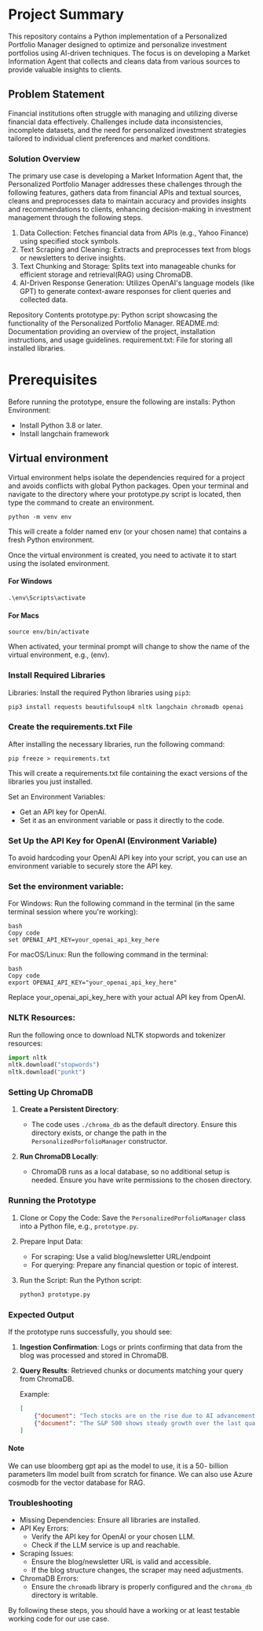 # Project Summary

This repository contains a Python implementation of a Personalized Portfolio Manager designed to optimize and personalize investment portfolios using AI-driven techniques. The focus is on developing a Market Information Agent that collects and cleans data from various sources to provide valuable insights to clients.

## Problem Statement
Financial institutions often struggle with managing and utilizing diverse financial data effectively. Challenges include data inconsistencies, incomplete datasets, and the need for personalized investment strategies tailored to individual client preferences and market conditions.

### Solution Overview
The primary use case is developing a Market Information Agent that, the Personalized Portfolio Manager addresses these challenges through the following features, gathers data from financial APIs and textual sources, cleans and preprocesses data to maintain accuracy and provides insights and recommendations to clients, enhancing decision-making in investment management through the following steps.

1. Data Collection: Fetches financial data from APIs (e.g., Yahoo Finance) using specified stock symbols.
2. Text Scraping and Cleaning: Extracts and preprocesses text from blogs or newsletters to derive insights.
3. Text Chunking and Storage: Splits text into manageable chunks for efficient storage and retrieval(RAG) using ChromaDB.
4. AI-Driven Response Generation: Utilizes OpenAI's language models (like GPT) to generate context-aware responses for client queries and collected data.


Repository Contents
prototype.py: Python script showcasing the functionality of the Personalized Portfolio Manager.
README.md: Documentation providing an overview of the project, installation instructions, and usage guidelines.
requirement.txt: File for storing all installed libraries.

# Prerequisites

Before running the prototype, ensure the following are installs:
Python Environment:
   - Install Python 3.8 or later.
   - Install langchain framework

## Virtual environment
Virtual environment helps isolate the dependencies required for a project and avoids conflicts with global Python packages. Open your terminal and navigate to the directory where your prototype.py script is located, then type the command to create an environment.

```
python -m venv env
```
This will create a folder named env (or your chosen name) that contains a fresh Python environment.

Once the virtual environment is created, you need to activate it to start using the isolated environment.

#### For Windows

```
.\env\Scripts\activate
```

#### For Macs

```
source env/bin/activate
```

When activated, your terminal prompt will change to show the name of the virtual environment, e.g., (env).


### Install Required Libraries

Libraries:
   Install the required Python libraries using `pip3`:
   ```bash
   pip3 install requests beautifulsoup4 nltk langchain chromadb openai
   ```

### Create the requirements.txt File

After installing the necessary libraries, run the following command:
```
pip freeze > requirements.txt

```
This will create a requirements.txt file containing the exact versions of the libraries you just installed.

 Set an Environment Variables:
   - Get an API key for OpenAI.
   - Set it as an environment variable or pass it directly to the code.

### Set Up the API Key for OpenAI (Environment Variable)
To avoid hardcoding your OpenAI API key into your script, you can use an environment variable to securely store the API key.

### Set the environment variable:
For Windows:
Run the following command in the terminal (in the same terminal session where you're working):

```
bash
Copy code
set OPENAI_API_KEY=your_openai_api_key_here
```

For macOS/Linux:
Run the following command in the terminal:
```
bash
Copy code
export OPENAI_API_KEY="your_openai_api_key_here"
```

Replace your_openai_api_key_here with your actual API key from OpenAI.


### NLTK Resources:
   Run the following once to download NLTK stopwords and tokenizer resources:
   ```python
   import nltk
   nltk.download("stopwords")
   nltk.download("punkt")
   ```

### Setting Up ChromaDB

1. **Create a Persistent Directory**:
   - The code uses `./chroma_db` as the default directory. Ensure this directory exists, or change the path in the `PersonalizedPorfolioManager` constructor.

2. **Run ChromaDB Locally**:
   - ChromaDB runs as a local database, so no additional setup is needed. Ensure you have write permissions to the chosen directory.

### Running the Prototype

1. Clone or Copy the Code:
   Save the `PersonalizedPorfolioManager` class into a Python file, e.g., `prototype.py`.

2. Prepare Input Data:
   - For scraping: Use a valid blog/newsletter URL/endpoint
   - For querying: Prepare any financial question or topic of interest.

3. Run the Script:
    Run the Python script:
   ```bash
   python3 prototype.py
   ```

### Expected Output
If the prototype runs successfully, you should see:
1. **Ingestion Confirmation**:
   Logs or prints confirming that data from the blog was processed and stored in ChromaDB.

2. **Query Results**:
   Retrieved chunks or documents matching your query from ChromaDB.

   Example:
   ```json
   [
       {"document": "Tech stocks are on the rise due to AI advancements.", "metadata": {"source": "example_blog"}},
       {"document": "The S&P 500 shows steady growth over the last quarter.", "metadata": {"source": "newsletter"}}
   ]
   ```

#### Note

We can use bloomberg gpt api as the model to use, it is a  50- billion parameters llm model built from scratch for finance.
We can also use Azure cosmodb for the vector database for RAG.

### Troubleshooting
- Missing Dependencies: Ensure all libraries are installed.
- API Key Errors:
  - Verify the API key for OpenAI or your chosen LLM.
  - Check if the LLM service is up and reachable.
- Scraping Issues:
  - Ensure the blog/newsletter URL is valid and accessible.
  - If the blog structure changes, the scraper may need adjustments.
- ChromaDB Errors:
  - Ensure the `chromadb` library is properly configured and the `chroma_db` directory is writable.


By following these steps, you should have a working or at least testable working code for our use case.
